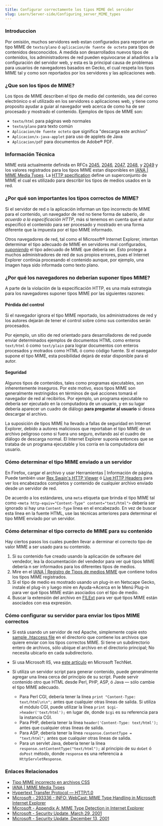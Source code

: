 ```yaml
---
title: Configurar correctamente los tipos MIME del servidor
slug: Learn/Server-side/Configuring_server_MIME_types
---
```


### Introduccion

Por omisión, muchos servidores web estan configurados para reportar un tipo MIME de `texto/plano` ó `aplicacion/de fuente de octeto` para tipos de contenidos desconocidos. A medida son desarrollados nuevos tipos de contenidos, los administradores de red pueden equivocarse al añadirlos a la configuración del servidor web, y esta es la principal causa de problemas para usuarios de navegadores basados en Gecko, el cual respeta los tipos MIME tal y como son reportados por los servidores y las aplicaciones web.

### ¿Que son los tipos de MIME?

Los tipos de MIME describen el tipo de medio del contenido, sea del correo electrónico o el utilizado en los servidores o aplicaciones web, y tiene como proposito ayudar a guiar al navegador web acerca de como ha de ser procesado y mostrado el contenido. Ejemplos de tipos de MIME son:

- `texto/html` para páginas web normales
- `texto/plano` para texto común
- `Aplicacion/de fuente octeto` que significa "descarga este archivo"
- `Aplicacion/x-java-applet` para uso de applets de Java
- `Aplicacion/pdf` para documentos de Adobe® PDF.

### Información Técnica

MIME está actualmente definida en RFCs [2045](http://www.isi.edu/in-notes/rfc2045.txt), [2046](http://www.isi.edu/in-notes/rfc2046.txt), [2047](http://www.isi.edu/in-notes/rfc2047.txt), [2048](http://www.isi.edu/in-notes/rfc2048.txt), y [2049](http://www.isi.edu/in-notes/rfc2049.txt) y los valores registrados para los tipos MIME estan disponibles en [IANA | MIME Media Types](http://www.iana.org/assignments/media-types/index.html). La [HTTP specification](http://www.w3.org/Protocols/HTTP/1.1/spec.html) define un superconjunto de MIME el cual es utilizado para describir los tipos de medios usados en la red.

### ¿Por qué son importantes los tipos correctos de MIME?

Si el servidor de red o la aplicación informan un tipo incorrecto de MIME para el contenido, un navegador de red no tiene forma de saberlo, _de acuerdo a la especificación HTTP_, más si tenemos en cuenta que el autor especificó el contenido para ser procesado y mostrado en una forma diferente que la impuesta por el tipo MIME informado.

Otros navegadores de red, tal como el Microsoft® Internet Explorer, intentan determinar el tipo adecuado de MIME en servidores mal configurados, _[suponiendo](http://support.microsoft.com/default.aspx?sd=msdn&scid=kb;en-us;293336)_ el tipo adecuado de MIME que debería ser. Esto protege a muchos administradores de red de sus propios errores, pues el Internet Explorer continúa procesando el contenido aunque, por ejemplo, una imagen haya sido informada como texto plano.

### ¿Por qué los navegadores no deberían suponer tipos MIME?

A parte de la violación de la especificación HTTP, es una mala estrategia para los navegadores suponer tipos MIME por las siguientes razones:

#### Pérdida del control

Si el navegador ignora el tipo MIME reportado, los administradores de red y los autores dejarán de tener el control sobre cómo sus contenidos serán procesados.

Por ejemplo, un sitio de red orientado para desarrolladores de red puede enviar determinados ejemplos de documentos HTML como enteros `text/html` ó como `text/plain` para lograr documentos con enteros procesados y motrados como HTML ó como código fuente. Si el navegador supone el tipo MIME, esta posibilidad dejará de estar disponible para el autor.

#### Seguridad

Algunos tipos de contenidos, tales como programas ejecutables, son inherentemente inseguros. Por este motivo, esos tipos MIME son generalmente restringidos en términos de qué acciones tomará el navegador de red al recibirlos. Por ejemplo, un programa ejecutable no debería ser ejecutado en la computadora de un usuario, y en su lugar debería aparecer un cuadro de diálogo **para preguntar al usuario** si desea descargar el archivo.

La suposición de tipos MIME ha llevado a fallas de seguridad en Internet Explorer, debido a autores maliciosos que reportaban el tipo MIME de un archivo peligroso como si fuera uno seguro, evitando así el cuadro de diálogo de descarga normal. El Internet Explorer suponía entonces que se trataba de un programa ejecutable y los corría en la computadora del usuario.

### Cómo determinar el tipo MIME enviado a un servidor

En Firefox, cargar el archivo y usar Herramientas | Información de página. Puede también usar [Rex Swain's HTTP Viewer](http://www.rexswain.com/httpview.html) ó [Live HTTP Headers](http://livehttpheaders.mozdev.org/) para ver los encabezados completos y contenido de cualquier archivo enviado desde un servidor de red.

De acuerdo a los estándares, una `meta` etiqueta que brinda el tipo MIME tal como `<meta http-equiv="Content-Type" content="text/html">` debería ser ignorado si hay una `Content-Type` línea en el encabezado. En vez de buscar esta línea en la fuente HTML, use las técnicas anteriores para determinar el tipo MIME enviado por un servidor.

### Cómo determinar el tipo correcto de MIME para su contenido

Hay ciertos pasos los cuales pueden llevar a derminar el correcto tipo de valor MIME a ser usado para su contenido.

1. Si su contenido fue creado usando la aplicación de software del vendedor, lea la documentación del vendedor para ver qué tipos MIME debería n ser informados para los diferentes tipos de medios.
2. Mire en el [IANA | Registro de Tipos de medios MIME](http://www.iana.org/assignments/media-types/index.html) que contiene todos los tipos MIME registrados.
3. Si el tipo de medio es mostrado usando un plug-in en Netscape Gecko, instale el plug-in y luego mire en Ayuda->Acerca en le Menú Plug-in para ver qué tipos MIME están asociados con el tipo de medio.
4. Buscar la extensión del archivo en [FILExt](http://filext.com/) para ver qué tipos MIME están asociados con esa expresión.

### Cómo configurar su servidor para enviar los tipos MIME correctos

- Si está usando un servidor de red Apache, simplemente copie esto [sample .htaccess file](/es/Sample_.htaccess_file) en el directorio que contiene los archivos que quiere enviar con los tipos correctos MIME. Si tiene un subdirectorio entero de archivos, sólo ubique el archivo en el directorio principal; No necesita ubicarlo en cada subdirectorio.
- Si usa Microsoft IIS, vea [este artículo](http://www.microsoft.com/technet/prodtechnol/windows2000serv/technologies/iis/maintain/featusability/mimeiis.mspx) en Microsoft TechNet.
- Si utiliza un servidor script para generar contenido, puede generalmente agregar una línea cerca del principio de su script. Puede servir contenido otro que HTML desde Perl, PHP, ASP, ó Java — sólo cambie el tipo MIME adecuado.

  - Para Perl CGI, debería tener la línea `print "Content-Type: text/html\n\n";` antes que cualquier otras líneas de salida. Si utiliza el módulo CGI, puede utilizar la línea `print $cgi->header('text/html');` en lugar de, donde `$cgi` es su referencia para la instancia CGI.
  - Para PHP, debería tener la línea `header('Content-Type: text/html');` antes que cualquier otras líneas de salida.
  - Para ASP, debería tener la línea `response.ContentType = "text/html";` antes que cualquier otras líneas de salida.
  - Para un servlet Java, debería tener la línea `response.setContentType("text/html");` al principio de su `doGet` ó `doPost` método, donde `response` es una referencia a `HttpServletResponse`.

### Enlaces Relacionados

- [Tipo MIME incorrecto en archivos CSS](/es/Tipo_MIME_incorrecto_en_archivos_CSS)
- [IANA | MIME Media Types](http://www.iana.org/assignments/media-types/index.html)
- [Hypertext Transfer Protocol — HTTP/1.0](http://www.w3.org/Protocols/HTTP/1.1/spec.html)
- [Microsoft - 293336 - INFO: WebCast: MIME Type Handling in Microsoft Internet Explorer](http://support.microsoft.com/default.aspx?sd=msdn&scid=kb;en-us;293336)
- [Microsoft - Appendix A: MIME Type Detection in Internet Explorer](http://msdn.microsoft.com/workshop/networking/moniker/overview/appendix_a.asp)
- [Microsoft - Security Update, March 29, 2001](http://www.microsoft.com/windows/ie/downloads/critical/q290108/)
- [Microsoft - Security Update, December 13, 2001](http://www.microsoft.com/windows/ie/downloads/critical/Q313675/)
